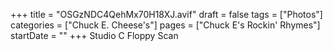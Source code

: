 +++
title = "OSGzNDC4QehMx70H18XJ.avif"
draft = false
tags = ["Photos"]
categories = ["Chuck E. Cheese's"]
pages = ["Chuck E's Rockin' Rhymes"]
startDate = ""
+++
Studio C Floppy Scan
